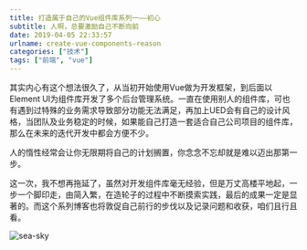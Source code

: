 ```yaml
---
title: 打造属于自己的Vue组件库系列一——初心
subtitle: 人啊，总要激励自己不断向前
date: 2019-04-05 22:33:57
urlname: create-vue-components-reason
categories: ["技术"]
tags: ["前端", "vue"]
---
```


其实内心有这个想法很久了，从当初开始使用Vue做为开发框架，到后面以Element UI为组件库开发了多个后台管理系统。一直在使用别人的组件库，可也有遇到过特殊的业务需求导致部分功能无法满足，再加上UED会有自己的设计风格，当团队及业务稳定的时候，如果能自己打造一套适合自己公司项目的组件库，那么在未来的迭代开发中都会方便不少。

人的惰性经常会让你无限期将自己的计划搁置，你念念不忘却就是难以迈出那第一步。

这一次，我不想再拖延了，虽然对开发组件库毫无经验，但是万丈高楼平地起，一步一个脚印走，由简入繁，在造轮子的过程中不断摸索实践，最后的成果一定是显著的。而这个系列博客也将敦促自己前行的步伐以及记录问题和收获，咱们且行且看。

![sea-sky](https://s2.ax1x.com/2019/04/05/AWZjit.jpg)
